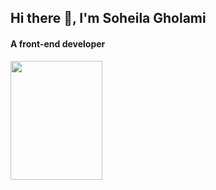 ## Hi there 👋, I'm Soheila Gholami
#### A front-end developer

<img src='https://github-readme-stats.vercel.app/api/top-langs/?username=soheilagholami&layout=donut&https://https://github.com/SoheilaGholami/github-readme-stats&theme=tokyonight' width='54%' height='190'>

<!--
**SoheilaGholami/SoheilaGholami** is a ✨ _special_ ✨ repository because its `README.md` (this file) appears on your GitHub profile.

Here are some ideas to get you started:

- 🔭 I’m currently working on ...
- 🌱 I’m currently learning ...
- 👯 I’m looking to collaborate on ...
- 🤔 I’m looking for help with ...
- 💬 Ask me about ...
- 📫 How to reach me: ...
- 😄 Pronouns: ...
- ⚡ Fun fact: ...
-->

